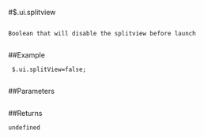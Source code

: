 #$.ui.splitview

```

Boolean that will disable the splitview before launch
 
```

##Example

```
 $.ui.splitView=false;
 
```


##Parameters

```

```

##Returns

```
undefined
```

